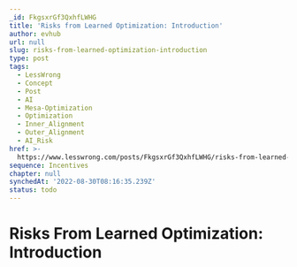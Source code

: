 ```yaml
---
_id: FkgsxrGf3QxhfLWHG
title: 'Risks from Learned Optimization: Introduction'
author: evhub
url: null
slug: risks-from-learned-optimization-introduction
type: post
tags:
  - LessWrong
  - Concept
  - Post
  - AI
  - Mesa-Optimization
  - Optimization
  - Inner_Alignment
  - Outer_Alignment
  - AI_Risk
href: >-
  https://www.lesswrong.com/posts/FkgsxrGf3QxhfLWHG/risks-from-learned-optimization-introduction
sequence: Incentives
chapter: null
synchedAt: '2022-08-30T08:16:35.239Z'
status: todo
---
```


# Risks From Learned Optimization: Introduction
